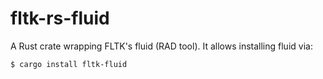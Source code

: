 # fltk-rs-fluid

A Rust crate wrapping FLTK's fluid (RAD tool).
It allows installing fluid via:

```
$ cargo install fltk-fluid
```